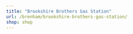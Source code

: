 ```yaml
---
title: "Brookshire Brothers Gas Station"
url: /brenham/brookshire-brothers-gas-station/
shop: shop
---
```


